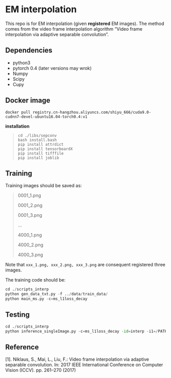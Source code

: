 # EM interpolation

This repo is for EM interpolation (given **registered** EM images). The method comes from the video frame interpolation algorithm “Video frame interpolation via adaptive separable convolution”.



## Dependencies

- python3 
- pytorch 0.4 (later versions may wrok)
- Numpy
- Scipy
- Cupy



## Docker image

```
docker pull registry.cn-hangzhou.aliyuncs.com/shiyu_666/cuda9.0-cudnn7-devel-ubuntu16.04-torch0.4:v1
```

**installation**

> ```
> cd ./libs/sepconv
> bash install.bash
> pip install attrdict
> pip install tensorboardX
> pip install tifffile
> pip install joblib
> ```



## Training

Training images should be saved as:

> 0001_1.png
>
> 0001_2.png
>
> 0001_3.png
>
> ...
>
> 4000_1.png
>
> 4000_2.png
>
> 4000_3.png

Note that `xxx_1.png, xxx_2.png, xxx_3.png` are consequent registered three images.



The training code should be:

```python
cd ./scripts_interp
python gen_data_txt.py -f ../data/train_data/
python main_ms.py -c=ms_l1loss_decay
```



## Testing

```python
cd ./scripts_interp
python inference_singleImage.py -c=ms_l1loss_decay -id=interp -i1=/PATH/IMAGE1.png -i2=/PATH/IMAGE2.png -o=/PATH/OUTPUT.png
```



## Reference

[1]. Niklaus, S., Mai, L., Liu, F.: Video frame interpolation via adaptive separable convolution. In: 2017 IEEE International Conference on Computer Vision (ICCV). pp. 261–270 (2017)
